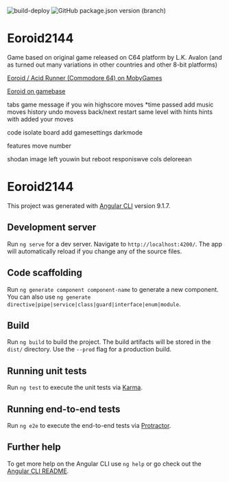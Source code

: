 ![build-deploy](https://github.com/KubaMiszcz/Eoroid2144/workflows/build-deploy/badge.svg?branch)
![GitHub package.json version (branch)](https://img.shields.io/badge/dynamic/json?label=version&query=version&url=https%3A%2F%2Fraw.githubusercontent.com%2FKubaMiszcz%2FEoroid2144%2Fdev%2Fbuild-info.json&color=orange&style=plastic)

# Eoroid2144
Game based on original game released on C64 platform by L.K. Avalon (and as turned out many variations in other countries and other 8-bit platforms)

[Eoroid / Acid Runner (Commodore 64) on MobyGames](https://www.mobygames.com/game/c64/eoroid-acid-runner)

[Eoroid on gamebase](http://www.gb64.com/game.php?id=2531&d=18)



tabs
  game
    message if you win
    highscore
      moves
      *time passed
  add music
  moves history
    undo movess back/next
    restart same level with hints
    hints with added your moves


code
  isolate board
  add gamesettings
  darkmode


features
move number

shodan image left
youwin but reboot
responiswve cols
deloreean








# Eoroid2144
This project was generated with [Angular CLI](https://github.com/angular/angular-cli) version 9.1.7.
## Development server
Run `ng serve` for a dev server. Navigate to `http://localhost:4200/`. The app will automatically reload if you change any of the source files.
## Code scaffolding
Run `ng generate component component-name` to generate a new component. You can also use `ng generate directive|pipe|service|class|guard|interface|enum|module`.
## Build
Run `ng build` to build the project. The build artifacts will be stored in the `dist/` directory. Use the `--prod` flag for a production build.
## Running unit tests
Run `ng test` to execute the unit tests via [Karma](https://karma-runner.github.io).
## Running end-to-end tests
Run `ng e2e` to execute the end-to-end tests via [Protractor](http://www.protractortest.org/).
## Further help
To get more help on the Angular CLI use `ng help` or go check out the [Angular CLI README](https://github.com/angular/angular-cli/blob/master/README.md).

